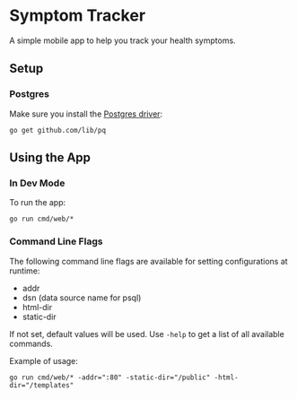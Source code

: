 # Symptom Tracker

A simple mobile app to help you track your health symptoms.

## Setup
### Postgres
Make sure you install the [Postgres driver](https://github.com/lib/pq):
```
go get github.com/lib/pq
```

## Using the App
### In Dev Mode
To run the app:
```
go run cmd/web/*
```

### Command Line Flags
The following command line flags are available for setting configurations at runtime:
- addr
- dsn (data source name for psql)
- html-dir
- static-dir

If not set, default values will be used. Use `-help` to get a list of all available commands.

Example of usage:
```
go run cmd/web/* -addr=":80" -static-dir="/public" -html-dir="/templates"
```